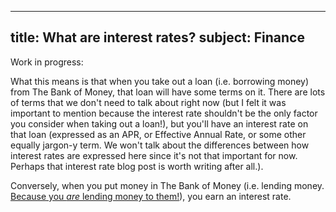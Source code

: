 -----
title: What are interest rates?
subject: Finance
-----

Work in progress:

What this means is that when you take out a loan (i.e. borrowing money) from The Bank of Money, that loan will
have some terms on it. There are lots of terms that we don't need to talk about right now (but I felt it was
important to mention because the interest rate shouldn't be the only factor you consider when taking out
a loan!), but you'll have an interest rate on that loan (expressed as an APR, or Effective Annual Rate, or some other
equally jargon-y term. We won't talk about the differences between how interest rates are expressed here since
it's not that important for now. Perhaps that interest rate blog post is worth writing after all.).

Conversely, when you put money in The Bank of Money
(i.e. lending money. [Because you *are* lending money to them!](www.kevinl.io/blog/posts/placeholder)),
you earn an interest rate.
